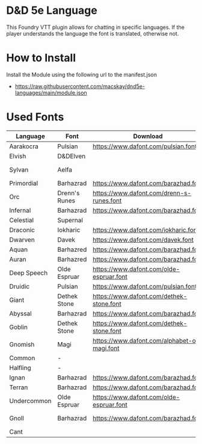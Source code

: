 # D&D 5e Language

This Foundry VTT plugin allows for chatting in specific languages. If the player understands the language the font is translated, otherwise not.

# How to Install

Install the Module using the following url to the manifest.json
 - https://raw.githubusercontent.com/macskay/dnd5e-languages/main/module.json

# Used Fonts

| Language | Font |  Download | Description |
|--------|-----|----|----|
|Aarakocra|Pulsian|https://www.dafont.com/pulsian.font|No official informaion about script, random choice.
|Elvish|D&DElven| |Source Unknown
|Sylvan|Aelfa| |Same as Elven => https://dndtopics.com/languages/sylvan/|
|Primordial|Barhazrad|https://www.dafont.com/barazhad.font|Font by Pixel Sagas inspired by official WotC sources
|Orc|Drenn's Runes|https://www.dafont.com/drenn-s-runes.font|Orc-style font (not official script)
|Infernal|Barhazrad|https://www.dafont.com/barazhad.font|Similar to Primordial
|Celestial|Supernal| |Source Unknown
|Draconic|Iokharic|https://www.dafont.com/iokharic.font|Font by Pixel Sagas inspired by official WotC sources
|Dwarven|Davek|https://www.dafont.com/davek.font|Font by Pixel Sagas inspired by official WotC sources
|Aquan|Barhazred|https://www.dafont.com/barazhad.font|A Primordial Dialect
|Auran|Barhazred|https://www.dafont.com/barazhad.font|A Primordial Dialect
|Deep Speech|Olde Espruar|https://www.dafont.com/olde-espruar.font|Espruar Script https://forgottenrealms.fandom.com/wiki/Deep_Speech
|Druidic|Pulsian|https://www.dafont.com/pulsian.font|Described as fluid script with many swings and curves
|Giant|Dethek Stone|https://www.dafont.com/dethek-stone.font|Font by Pixel Sagas inspired by official WotC sources
|Abyssal|Barhazrad|https://www.dafont.com/barazhad.font|Similar to Primordial
|Goblin|Dethek Stone|https://www.dafont.com/dethek-stone.font|Font by Pixel Sagas inspired by official WotC sources
|Gnomish|Magi|https://www.dafont.com/alphabet-of-magi.font|No official font for Gnim available. Used a new one for more variety
|Common|-| |Using English Alphabet
|Halfling|-| |Using Common Alphabet
|Ignan|Barhazrad|https://www.dafont.com/barazhad.font|A Primordial Dialect
|Terran|Barhazrad|https://www.dafont.com/barazhad.font|A Primordial Dialect
|Undercommon|Olde Espruar|https://www.dafont.com/olde-espruar.font|Espruar Script https://dndtopics.com/languages/undercommon/
|Gnoll|Barhazrad|https://www.dafont.com/barazhad.font|Similar to Abyssal https://dndtopics.com/languages/gnoll-2/
|Cant| | |No script as not written in words